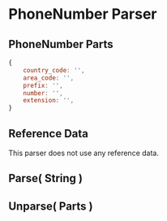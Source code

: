 
# PhoneNumber Parser


## PhoneNumber Parts

```javascript
{
	country_code: '',
	area_code: '',
	prefix: '',
	number: '',
	extension: '',
}
```


## Reference Data

This parser does not use any reference data.


## Parse( String )


## Unparse( Parts )

